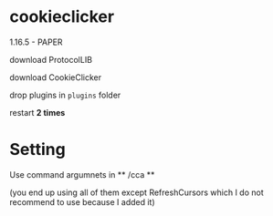 # cookieclicker
1.16.5 - PAPER

download ProtocolLIB

download CookieClicker

drop plugins in `plugins` folder

restart **2 times**

# Setting
Use command argumnets in
** /cca **

(you end up using all of them except RefreshCursors which I do not recommend to use because I added it)

